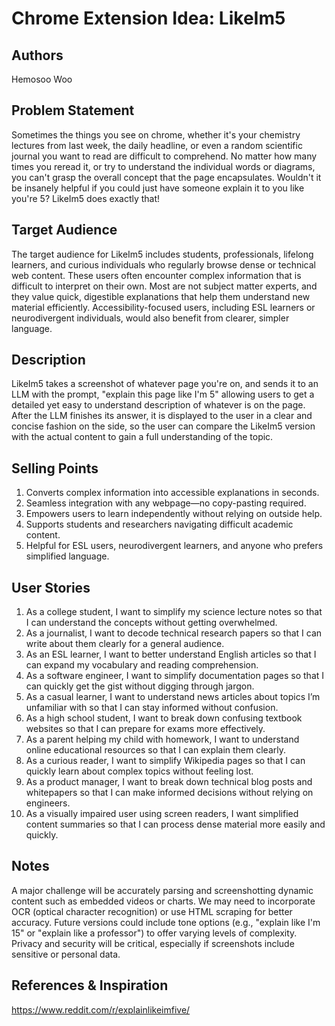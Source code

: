 # Chrome Extension Idea: LikeIm5

## Authors

Hemosoo Woo

## Problem Statement

Sometimes the things you see on chrome, whether it's your chemistry lectures from last week, the daily headline, or even a random scientific journal you want to read are difficult to comprehend. No matter how many times you reread it, or try to understand the individual words or diagrams, you can't grasp the overall concept that the page encapsulates. Wouldn't it be insanely helpful if you could just have someone explain it to you like you're 5? LikeIm5 does exactly that!

## Target Audience

The target audience for LikeIm5 includes students, professionals, lifelong learners, and curious individuals who regularly browse dense or technical web content. These users often encounter complex information that is difficult to interpret on their own. Most are not subject matter experts, and they value quick, digestible explanations that help them understand new material efficiently. Accessibility-focused users, including ESL learners or neurodivergent individuals, would also benefit from clearer, simpler language.

## Description

LikeIm5 takes a screenshot of whatever page you're on, and sends it to an LLM with the prompt, "explain this page like I'm 5" allowing users to get a detailed yet easy to understand description of whatever is on the page. After the LLM finishes its answer, it is displayed to the user in a clear and concise fashion on the side, so the user can compare the LikeIm5 version with the actual content to gain a full understanding of the topic. 

## Selling Points

1. Converts complex information into accessible explanations in seconds.
2. Seamless integration with any webpage—no copy-pasting required.
3. Empowers users to learn independently without relying on outside help.
4. Supports students and researchers navigating difficult academic content.
5. Helpful for ESL users, neurodivergent learners, and anyone who prefers simplified language.



## User Stories

1. As a college student, I want to simplify my science lecture notes so that I can understand the concepts without getting overwhelmed.
2. As a journalist, I want to decode technical research papers so that I can write about them clearly for a general audience.
3. As an ESL learner, I want to better understand English articles so that I can expand my vocabulary and reading comprehension.
4. As a software engineer, I want to simplify documentation pages so that I can quickly get the gist without digging through jargon.
5. As a casual learner, I want to understand news articles about topics I’m unfamiliar with so that I can stay informed without confusion.
6. As a high school student, I want to break down confusing textbook websites so that I can prepare for exams more effectively.
7. As a parent helping my child with homework, I want to understand online educational resources so that I can explain them clearly.
8. As a curious reader, I want to simplify Wikipedia pages so that I can quickly learn about complex topics without feeling lost.
9. As a product manager, I want to break down technical blog posts and whitepapers so that I can make informed decisions without relying on engineers.
10. As a visually impaired user using screen readers, I want simplified content summaries so that I can process dense material more easily and quickly.


## Notes

A major challenge will be accurately parsing and screenshotting dynamic content such as embedded videos or charts.
We may need to incorporate OCR (optical character recognition) or use HTML scraping for better accuracy.
Future versions could include tone options (e.g., "explain like I'm 15" or "explain like a professor") to offer varying levels of complexity.
Privacy and security will be critical, especially if screenshots include sensitive or personal data.

## References & Inspiration

https://www.reddit.com/r/explainlikeimfive/
